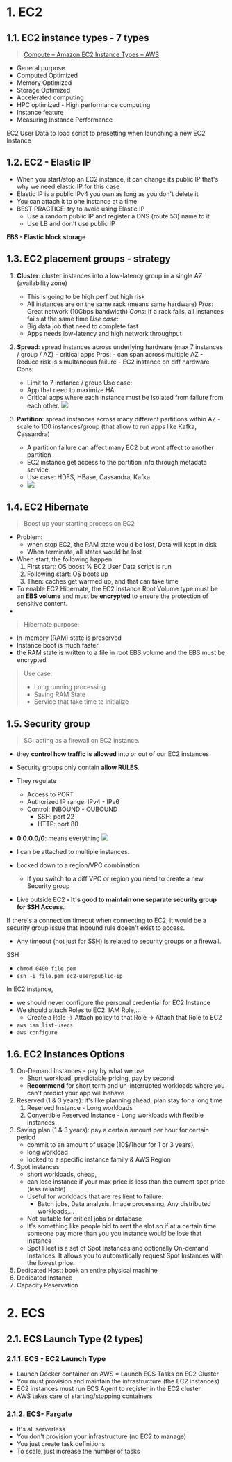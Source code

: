 # 1. EC2

## 1.1. EC2 instance types - 7 types
> [Compute – Amazon EC2 Instance Types – AWS](https://aws.amazon.com/ec2/instance-types/?trk=361ccc4f-68c4-4038-bf6c-0586bee109dc&sc_channel=ps&ef_id=CjwKCAiAxreqBhAxEiwAfGfndGskDxRSJIWaDTMlyKsiynC2V2Ay0Sqqnzym3EcCvely5rhbrukQ5RoCISsQAvD_BwE:G:s&s_kwcid=AL!4422!3!536392805020!e!!g!!ec2%20instance%20types!11543056243!112002964789)
- General purpose
- Computed Optimized
- Memory Optimized
- Storage Optimized
- Accelerated computing
- HPC optimized - High performance computing
- Instance feature
- Measuring Instance Performance

EC2 User Data to load script to presetting when launching a new EC2 Instance
## 1.2. EC2 - Elastic IP 
- When you start/stop an EC2 instance, it can change its public IP that's why we need elastic IP for this case
- Elastic IP is a public IPv4 you own as long as you don't delete it
- You can attach it to one instance at a time
- BEST PRACTICE: try to avoid using Elastic IP
	- Use a random public IP and register a DNS (route 53) name to it
	- Use LB  and don't use public IP

**EBS - Elastic block storage**

## 1.3. EC2 placement groups - strategy
1. **Cluster**: cluster instances into a low-latency group in a single AZ (availability zone)
	- This is going to be high perf but high risk
	- All instances are on the same rack (means same hardware)
	*Pros*: Great network (10Gbps bandwidth)
	*Cons*: If a rack fails, all instances fails at the same time
	*Use case:*
	- Big data job that need to complete fast
	- Apps needs low-latency and high network throughput

2. **Spread**: spread instances across underlying hardware (max 7 instances / group / AZ) - critical apps
	Pros:
		- can span across multiple AZ
		- Reduce risk is simultaneous failure
		- EC2 instance on diff hardware
	Cons:
	- Limit to 7 instance / group
	Use case:
	- App that need to maximize HA
	- Critical apps where each instance must be isolated from failure from each other.
	![](../../assets/Spread-Placement-EC2.png)

3. **Partition**: spread instances across many different partitions within AZ - scale to 100 instances/group (that allow to run apps like Kafka, Cassandra)
	- A partition failure can affect many EC2 but wont affect to another partition
	- EC2 instance get access to the partition info through metadata service.
	- Use case: HDFS, HBase, Cassandra, Kafka.
	- ![](../../assets/Partition-placement-ec2.png)

## 1.4. EC2 Hibernate
> Boost up your starting process on EC2
- Problem: 
	- when stop EC2, the RAM state would be lost, Data will kept in disk
	- When terminate, all states would be lost
- When start, the following happen:
	1. First start: OS boost % EC2 User Data script is run
	2. Following start: OS boots up
	3. Then: caches get warmed up, and that can take time
- To enable EC2 Hibernate, the EC2 Instance Root Volume type must be an **EBS volume** and must be **encrypted** to ensure the protection of sensitive content.
- 
> Hibernate purpose:
- In-memory (RAM) state is preserved
- Instance boot is much faster
- the RAM state is written to a file in root EBS volume and the EBS must be encrypted
> Use case:
> - Long running processing
> - Saving RAM State
> - Service that take time to initialize

## 1.5. Security group
> SG: acting as a firewall on EC2 instance.
- they **control how traffic is allowed** into or out of our EC2 instances
- Security groups only contain **allow RULES**. 

- They regulate
	- Access to PORT
	- Authorized IP range: IPv4 - IPv6
	- Control: INBOUND - OUBOUND
		- SSH: port 22
		- HTTP: port 80
- **0.0.0.0/0**: means everything
![](../assets/SecurityGroup-EC2.png)

- I can be attached to multiple instances.
- Locked down to a region/VPC combination
	- If you switch to a diff VPC or region you need to create a new Security group
- Live outside EC2 
**- It's good to maintain one separate security group for SSH Access**.

If there's a connection timeout when connecting to EC2, it would be a security group issue that inbound rule doesn't exist to access.
- Any timeout (not just for SSH) is related to security groups or a firewall.

SSH
- `chmod 0400 file.pem`
- `ssh -i file.pem ec2-user@public-ip`

In EC2 instance, 
- we should never configure the personal credential for EC2 Instance
- We should attach Roles to EC2: IAM Role,...
	- Create a Role -> Attach policy to that Role -> Attach that Role to EC2
- `aws iam list-users`
- `aws configure`


## 1.6. EC2 Instances Options
1. On-Demand Instances - pay by what we use
	- Short workload, predictable pricing, pay by second
	- **Recommend** for short term and un-interrupted workloads where you can't predict your app will behave
2. Reserved (1 & 3 years): it's like planning ahead, plan stay for a long time
	1. Reserved Instance - Long workloads
	2. Convertible Reserved Instance - Long workloads with flexible instances
3. Saving plan (1 & 3 years): pay a certain amount per hour for certain period
	- commit to an amount of usage (10$/1hour for 1 or 3 years),
	- long workload
	- locked to a specific instance family & AWS Region
4. Spot instances 
	- short workloads, cheap, 
	- can lose instance if your max price is less than the current spot price (less reliable)
	- Useful for workloads that are resilient to failure:
		- Batch jobs, Data analysis, Image processing, Any distributed workloads,...
	- Not suitable for critical jobs or database
	- It's something like people bid to rent the slot so if at a certain time someone pay more than you you instance would be lose that instance
	- Spot Fleet is a set of Spot Instances and optionally On-demand Instances. It allows you to automatically request Spot Instances with the lowest price.
5. Dedicated Host: book an entire physical machine
6. Dedicated Instance 
7. Capacity Reservation


# 2. ECS
## 2.1. ECS Launch Type (2 types)
### 2.1.1. ECS - EC2 Launch Type
- Launch Docker container on AWS = Launch ECS Tasks on EC2 Cluster
- You must provision and maintain the infrastructure (the EC2 instances)
- EC2 instances must run ECS Agent to register in the EC2 cluster
- AWS takes care of starting/stopping containers
### 2.1.2. ECS- Fargate
- It's all serverless
- You don't provision your infrastructure (no EC2 to manage)
- You just create task definitions
- To scale, just increase the number of tasks 